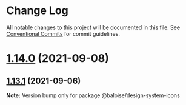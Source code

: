 # Change Log

All notable changes to this project will be documented in this file.
See [Conventional Commits](https://conventionalcommits.org) for commit guidelines.

# [1.14.0](https://github.com/baloise/design-system/compare/v1.13.3...v1.14.0) (2021-09-08)



## [1.13.1](https://github.com/baloise/design-system/compare/v1.12.3...v1.13.1) (2021-09-06)

**Note:** Version bump only for package @baloise/design-system-icons
